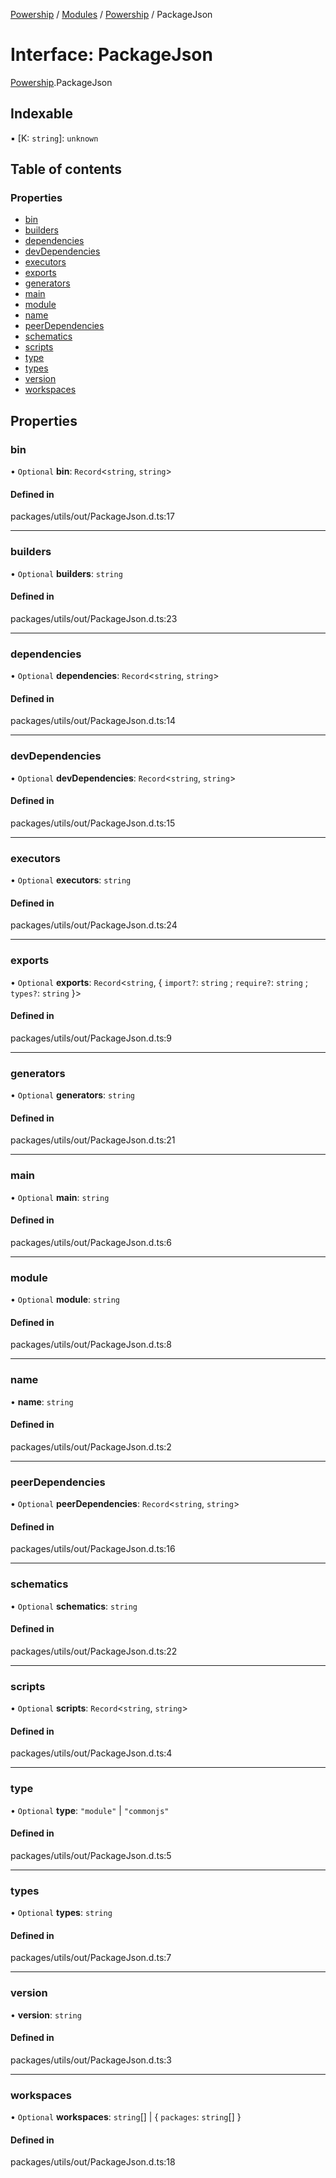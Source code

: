 [Powership](../README.md) / [Modules](../modules.md) / [Powership](../modules/Powership.md) / PackageJson

# Interface: PackageJson

[Powership](../modules/Powership.md).PackageJson

## Indexable

▪ [K: `string`]: `unknown`

## Table of contents

### Properties

- [bin](Powership.PackageJson.md#bin)
- [builders](Powership.PackageJson.md#builders)
- [dependencies](Powership.PackageJson.md#dependencies)
- [devDependencies](Powership.PackageJson.md#devdependencies)
- [executors](Powership.PackageJson.md#executors)
- [exports](Powership.PackageJson.md#exports)
- [generators](Powership.PackageJson.md#generators)
- [main](Powership.PackageJson.md#main)
- [module](Powership.PackageJson.md#module)
- [name](Powership.PackageJson.md#name)
- [peerDependencies](Powership.PackageJson.md#peerdependencies)
- [schematics](Powership.PackageJson.md#schematics)
- [scripts](Powership.PackageJson.md#scripts)
- [type](Powership.PackageJson.md#type)
- [types](Powership.PackageJson.md#types)
- [version](Powership.PackageJson.md#version)
- [workspaces](Powership.PackageJson.md#workspaces)

## Properties

### bin

• `Optional` **bin**: `Record`<`string`, `string`\>

#### Defined in

packages/utils/out/PackageJson.d.ts:17

___

### builders

• `Optional` **builders**: `string`

#### Defined in

packages/utils/out/PackageJson.d.ts:23

___

### dependencies

• `Optional` **dependencies**: `Record`<`string`, `string`\>

#### Defined in

packages/utils/out/PackageJson.d.ts:14

___

### devDependencies

• `Optional` **devDependencies**: `Record`<`string`, `string`\>

#### Defined in

packages/utils/out/PackageJson.d.ts:15

___

### executors

• `Optional` **executors**: `string`

#### Defined in

packages/utils/out/PackageJson.d.ts:24

___

### exports

• `Optional` **exports**: `Record`<`string`, { `import?`: `string` ; `require?`: `string` ; `types?`: `string`  }\>

#### Defined in

packages/utils/out/PackageJson.d.ts:9

___

### generators

• `Optional` **generators**: `string`

#### Defined in

packages/utils/out/PackageJson.d.ts:21

___

### main

• `Optional` **main**: `string`

#### Defined in

packages/utils/out/PackageJson.d.ts:6

___

### module

• `Optional` **module**: `string`

#### Defined in

packages/utils/out/PackageJson.d.ts:8

___

### name

• **name**: `string`

#### Defined in

packages/utils/out/PackageJson.d.ts:2

___

### peerDependencies

• `Optional` **peerDependencies**: `Record`<`string`, `string`\>

#### Defined in

packages/utils/out/PackageJson.d.ts:16

___

### schematics

• `Optional` **schematics**: `string`

#### Defined in

packages/utils/out/PackageJson.d.ts:22

___

### scripts

• `Optional` **scripts**: `Record`<`string`, `string`\>

#### Defined in

packages/utils/out/PackageJson.d.ts:4

___

### type

• `Optional` **type**: ``"module"`` \| ``"commonjs"``

#### Defined in

packages/utils/out/PackageJson.d.ts:5

___

### types

• `Optional` **types**: `string`

#### Defined in

packages/utils/out/PackageJson.d.ts:7

___

### version

• **version**: `string`

#### Defined in

packages/utils/out/PackageJson.d.ts:3

___

### workspaces

• `Optional` **workspaces**: `string`[] \| { `packages`: `string`[]  }

#### Defined in

packages/utils/out/PackageJson.d.ts:18
